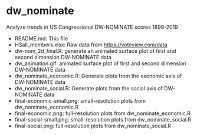 # dw_nominate
Analyze trends in US Congressional DW-NOMINATE scores 1899-2019

* README.md: This file
* HSall_members.xlsx: Raw data from https://voteview.com/data
* dw-nom_2d_final.R: generate an animated surface plot of first and second dimension DW-NOMINATE data
* dw_animation.gif: animated surface plot of first and second dimension DW-NOMINATE data
* dw_nominate_economic.R: Generate plots from the exonomic axis of DW-NOMINATE data
* dw_nominate_social.R: Generate plots from the social axis of DW-NOMINATE data
* final-economic-small.png: small-resolution plots from dw_nominate_economic.R
* final-economic.png: full-resolution plots from dw_nominate_economic.R
* final-social-small.png: small-resolution plots from dw_nominate_social.R
* final-social.png: full-resolution plots from dw_nominate_social.R
